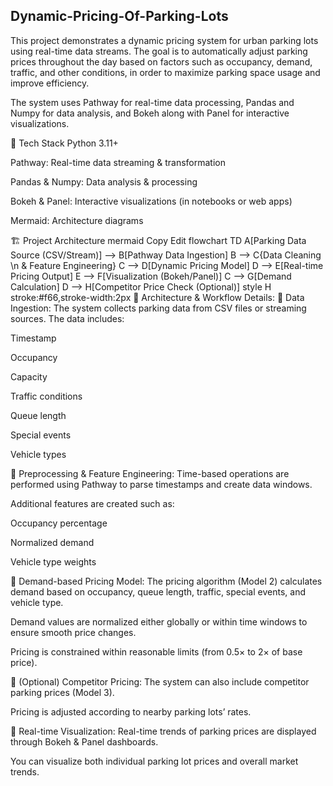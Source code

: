 ## Dynamic-Pricing-Of-Parking-Lots
This project demonstrates a dynamic pricing system for urban parking lots using real-time data streams. The goal is to automatically adjust parking prices throughout the day based on factors such as occupancy, demand, traffic, and other conditions, in order to maximize parking space usage and improve efficiency.

The system uses Pathway for real-time data processing, Pandas and Numpy for data analysis, and Bokeh along with Panel for interactive visualizations.

🚀 Tech Stack
Python 3.11+

Pathway: Real-time data streaming & transformation

Pandas & Numpy: Data analysis & processing

Bokeh & Panel: Interactive visualizations (in notebooks or web apps)

Mermaid: Architecture diagrams

🏗️ Project Architecture
mermaid
Copy
Edit
flowchart TD
    A[Parking Data Source (CSV/Stream)] --> B[Pathway Data Ingestion]
    B --> C{Data Cleaning \n & Feature Engineering}
    C --> D[Dynamic Pricing Model]
    D --> E[Real-time Pricing Output]
    E --> F[Visualization (Bokeh/Panel)]
    C --> G[Demand Calculation]
    D --> H[Competitor Price Check (Optional)]
    style H stroke:#f66,stroke-width:2px
📝 Architecture & Workflow Details:
🔹 Data Ingestion:
The system collects parking data from CSV files or streaming sources. The data includes:

Timestamp

Occupancy

Capacity

Traffic conditions

Queue length

Special events

Vehicle types

🔹 Preprocessing & Feature Engineering:
Time-based operations are performed using Pathway to parse timestamps and create data windows.

Additional features are created such as:

Occupancy percentage

Normalized demand

Vehicle type weights

🔹 Demand-based Pricing Model:
The pricing algorithm (Model 2) calculates demand based on occupancy, queue length, traffic, special events, and vehicle type.

Demand values are normalized either globally or within time windows to ensure smooth price changes.

Pricing is constrained within reasonable limits (from 0.5× to 2× of base price).

🔹 (Optional) Competitor Pricing:
The system can also include competitor parking prices (Model 3).

Pricing is adjusted according to nearby parking lots’ rates.

🔹 Real-time Visualization:
Real-time trends of parking prices are displayed through Bokeh & Panel dashboards.

You can visualize both individual parking lot prices and overall market trends.
